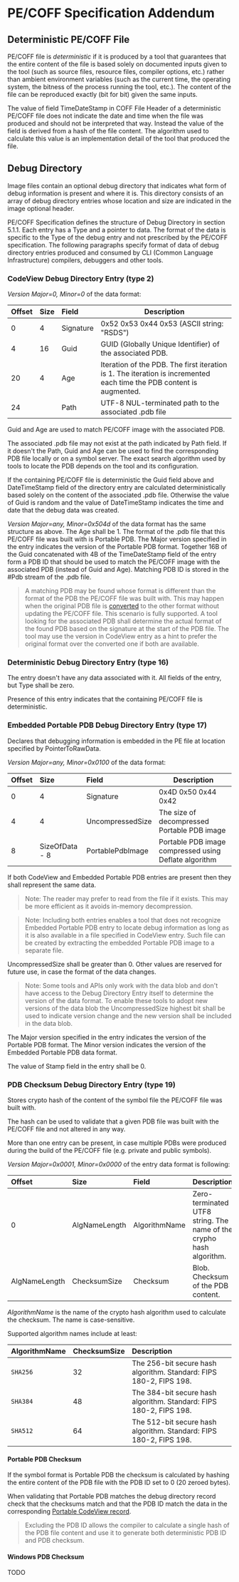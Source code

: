 # PE/COFF Specification Addendum

## Deterministic PE/COFF File

PE/COFF file is _deterministic_ if it is produced by a tool that guarantees that the entire content of the file is based solely on documented inputs given to the tool (such as source files, resource files, compiler options, etc.) rather than ambient environment variables (such as the current time, the operating system, the bitness of the process running the tool, etc.). The content of the file can be reproduced exactly (bit for bit) given the same inputs.

The value of field TimeDateStamp in COFF File Header of a deterministic PE/COFF file does not indicate the date and time when the file was produced and should not be interpreted that way. Instead the value of the field is derived from a hash of the file content. The algorithm used to calculate this value is an implementation detail of the tool that produced the file.

## Debug Directory

Image files contain an optional debug directory that indicates what form of debug information is present and where it is. This directory consists of an array of debug directory entries whose location and size are indicated in the image optional header.

PE/COFF Specification defines the structure of Debug Directory in section 5.1.1. Each entry has a Type and a pointer to data. The format of the data is specific to the Type of the debug entry and not prescribed by the PE/COFF specification. The following paragraphs specify format of data of debug directory entries produced and consumed by CLI (Common Language Infrastructure) compilers, debuggers and other tools.

### CodeView Debug Directory Entry (type 2)

*Version Major=0, Minor=0* of the data format:

| Offset | Size | Field          | Description                                                    |
|:-------|:-----|:---------------|----------------------------------------------------------------|
| 0      | 4    | Signature      | 0x52 0x53 0x44 0x53 (ASCII string: "RSDS") |
| 4      | 16   | Guid           | GUID (Globally Unique Identifier) of the associated PDB.  
| 20     | 4    | Age            | Iteration of the PDB. The first iteration is 1. The iteration is incremented each time the PDB content is augmented.
| 24     |      | Path           | UTF-8 NUL-terminated path to the associated .pdb file |

Guid and Age are used to match PE/COFF image with the associated PDB. 

The associated .pdb file may not exist at the path indicated by Path field. If it doesn't the Path, Guid and Age can be used to find the corresponding PDB file locally or on a symbol server. The exact search algorithm used by tools to locate the PDB depends on the tool and its configuration.

If the containing PE/COFF file is deterministic the Guid field above and DateTimeStamp field of the directory entry are calculated deterministically based solely on the content of the associated .pdb file. Otherwise the value of Guid is random and the value of DateTimeStamp indicates the time and date that the debug data was created.

<a name="PortableCodeViewEntry"></a> *Version Major=any, Minor=0x504d* of the data format has the same structure as above. The Age shall be 1. The format of the .pdb file that this PE/COFF file was built with is Portable PDB. The Major version specified in the entry indicates the version of the Portable PDB format. Together 16B of the Guid concatenated with 4B of the TimeDateStamp field of the entry form a PDB ID that should be used to match the PE/COFF image with the associated PDB (instead of Guid and Age). Matching PDB ID is stored in the #Pdb stream of the .pdb file.

> A matching PDB may be found whose format is different than the format of the PDB the PE/COFF file was built with. This may happen when the original PDB file is [converted](http://github.com/dotnet/symreader-converter) to the other format without updating the PE/COFF file. This scenario is fully supported. A tool looking for the associated PDB shall determine the actual format of the found PDB based on the signature at the start of the PDB file. The tool may use the version in CodeView entry as a hint to prefer the original format over the converted one if both are available.

### Deterministic Debug Directory Entry (type 16)

The entry doesn't have any data associated with it. All fields of the entry, but Type shall be zero.

Presence of this entry indicates that the containing PE/COFF file is deterministic. 

### Embedded Portable PDB Debug Directory Entry (type 17)

Declares that debugging information is embedded in the PE file at location specified by PointerToRawData. 

*Version Major=any, Minor=0x0100* of the data format:

| Offset | Size           | Field            | Description                                           |
|:-------|:---------------|:-----------------|-------------------------------------------------------|
| 0      | 4              | Signature        | 0x4D 0x50 0x44 0x42                                   |
| 4      | 4              | UncompressedSize | The size of decompressed Portable PDB image           |
| 8      | SizeOfData - 8 | PortablePdbImage | Portable PDB image compressed using Deflate algorithm | 


If both CodeView and Embedded Portable PDB entries are present then they shall represent the same data.

> Note: The reader may prefer to read from the file if it exists. This may be more efficient as it avoids in-memory decompression.

> Note: Including both entries enables a tool that does not recognize Embedded Portable PDB entry to locate debug information as long as it is also available in a file specified in CodeView entry. Such file can be created by extracting the embedded Portable PDB image to a separate file.

UncompressedSize shall be greater than 0. Other values are reserved for future use, in case the format of the data changes.

> Note: Some tools and APIs only work with the data blob and don't have access to the Debug Directory Entry itself to determine the version of the data format. To enable these tools to adopt new versions of the data blob the UncompressedSize highest bit shall be used to indicate version change and the new version shall be included in the data blob.

The Major version specified in the entry indicates the version of the Portable PDB format. The Minor version indicates the version of the Embedded Portable PDB data format.

The value of Stamp field in the entry shall be 0.

### PDB Checksum Debug Directory Entry (type 19)

Stores crypto hash of the content of the symbol file the PE/COFF file was built with.

The hash can be used to validate that a given PDB file was built with the PE/COFF file and not altered in any way. 

More than one entry can be present, in case multiple PDBs were produced during the build of the PE/COFF file (e.g. private and public symbols). 

*Version Major=0x0001, Minor=0x0000* of the entry data format is following:

| Offset        | Size          | Field          | Description                                                             |
|:--------------|:--------------|:---------------|-------------------------------------------------------------------------|
| 0             | AlgNameLength | AlgorithmName  | Zero-terminated UTF8 string. The name of the crypho hash algorithm.     |
| AlgNameLength | ChecksumSize  | Checksum       | Blob. Checksum of the PDB content.                                      |

_AlgorithmName_ is the name of the crypto hash algorithm used to calculate the checksum. The name is case-sensitive.

Supported algorithm names include at least:

| AlgorithmName | ChecksumSize | Description                                                        |
|:--------------|:-------------|:-------------------------------------------------------------------|
| `SHA256`      | 32           | The 256-bit secure hash algorithm. Standard: FIPS 180-2, FIPS 198. |
| `SHA384`      | 48           | The 384-bit secure hash algorithm. Standard: FIPS 180-2, FIPS 198. |
| `SHA512`      | 64           | The 512-bit secure hash algorithm. Standard: FIPS 180-2, FIPS 198. |

#### Portable PDB Checksum

If the symbol format is Portable PDB the checksum is calculated by hashing the entire content of the PDB file with the PDB ID set to 0 (20 zeroed bytes).

When validating that Portable PDB matches the debug directory record check that the checksums match and that the PDB ID match the data in the corresponding [Portable CodeView record](#PortableCodeViewEntry).

> Excluding the PDB ID allows the compiler to calculate a single hash of the PDB file content and use it to generate both deterministic PDB ID and PDB checksum.

#### Windows PDB Checksum

TODO
